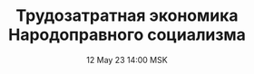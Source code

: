 ---
title: "Трудозатратная экономика Народоправного социализма"
date: "12 May 23 14:00 MSK"
draft: false
speakers: ["vyacheslav-gurin"]
---